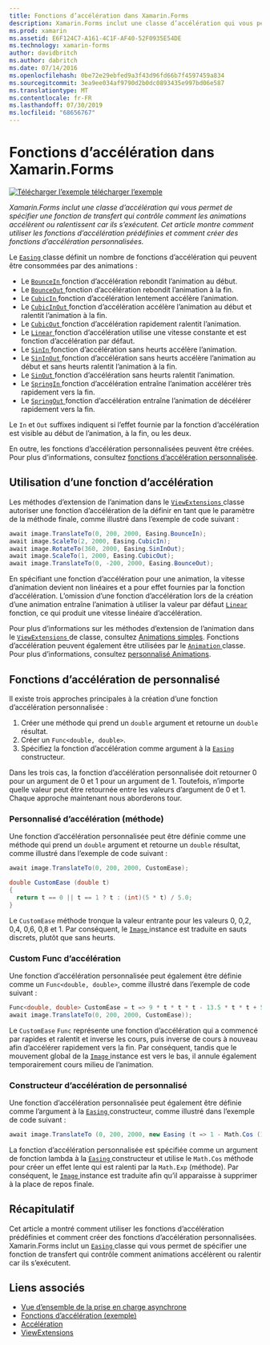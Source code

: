 ```yaml
---
title: Fonctions d’accélération dans Xamarin.Forms
description: Xamarin.Forms inclut une classe d’accélération qui vous permet de spécifier une fonction de transfert qui contrôle comment les animations accélèrent ou ralentissent car ils s’exécutent. Cet article montre comment utiliser les fonctions d’accélération prédéfinies et comment créer des fonctions d’accélération personnalisées.
ms.prod: xamarin
ms.assetid: E6F124C7-A161-4C1F-AF40-52F0935E54DE
ms.technology: xamarin-forms
author: davidbritch
ms.author: dabritch
ms.date: 07/14/2016
ms.openlocfilehash: 0be72e29ebfed9a3f43d96fd66b7f4597459a834
ms.sourcegitcommit: 3ea9ee034af9790d2b0dc0893435e997bd06e587
ms.translationtype: MT
ms.contentlocale: fr-FR
ms.lasthandoff: 07/30/2019
ms.locfileid: "68656767"
---
```

# <a name="easing-functions-in-xamarinforms"></a>Fonctions d’accélération dans Xamarin.Forms

[![Télécharger l’exemple](~/media/shared/download.png) télécharger l’exemple](https://docs.microsoft.com/samples/xamarin/xamarin-forms-samples/userinterface-animation-easing)

_Xamarin.Forms inclut une classe d’accélération qui vous permet de spécifier une fonction de transfert qui contrôle comment les animations accélèrent ou ralentissent car ils s’exécutent. Cet article montre comment utiliser les fonctions d’accélération prédéfinies et comment créer des fonctions d’accélération personnalisées._


Le [ `Easing` ](xref:Xamarin.Forms.Easing) classe définit un nombre de fonctions d’accélération qui peuvent être consommées par des animations :

- Le [ `BounceIn` ](xref:Xamarin.Forms.Easing.BounceIn) fonction d’accélération rebondit l’animation au début.
- Le [ `BounceOut` ](xref:Xamarin.Forms.Easing.BounceOut) fonction d’accélération rebondit l’animation à la fin.
- Le [ `CubicIn` ](xref:Xamarin.Forms.Easing.CubicIn) fonction d’accélération lentement accélère l’animation.
- Le [ `CubicInOut` ](xref:Xamarin.Forms.Easing.CubicInOut) fonction d’accélération accélère l’animation au début et ralentit l’animation à la fin.
- Le [ `CubicOut` ](xref:Xamarin.Forms.Easing.CubicOut) fonction d’accélération rapidement ralentit l’animation.
- Le [ `Linear` ](xref:Xamarin.Forms.Easing.Linear) fonction d’accélération utilise une vitesse constante et est fonction d’accélération par défaut.
- Le [ `SinIn` ](xref:Xamarin.Forms.Easing.SinIn) fonction d’accélération sans heurts accélère l’animation.
- Le [ `SinInOut` ](xref:Xamarin.Forms.Easing.SinInOut) fonction d’accélération sans heurts accélère l’animation au début et sans heurts ralentit l’animation à la fin.
- Le [ `SinOut` ](xref:Xamarin.Forms.Easing.SinOut) fonction d’accélération sans heurts ralentit l’animation.
- Le [ `SpringIn` ](xref:Xamarin.Forms.Easing.SpringIn) fonction d’accélération entraîne l’animation accélérer très rapidement vers la fin.
- Le [ `SpringOut` ](xref:Xamarin.Forms.Easing.SpringOut) fonction d’accélération entraîne l’animation de décélérer rapidement vers la fin.

Le `In` et `Out` suffixes indiquent si l’effet fournie par la fonction d’accélération est visible au début de l’animation, à la fin, ou les deux.

En outre, les fonctions d’accélération personnalisées peuvent être créées. Pour plus d’informations, consultez [fonctions d’accélération personnalisée](#customeasing).

## <a name="consuming-an-easing-function"></a>Utilisation d’une fonction d’accélération

Les méthodes d’extension de l’animation dans le [ `ViewExtensions` ](xref:Xamarin.Forms.ViewExtensions) classe autoriser une fonction d’accélération de la définir en tant que le paramètre de la méthode finale, comme illustré dans l’exemple de code suivant :

```csharp
await image.TranslateTo(0, 200, 2000, Easing.BounceIn);
await image.ScaleTo(2, 2000, Easing.CubicIn);
await image.RotateTo(360, 2000, Easing.SinInOut);
await image.ScaleTo(1, 2000, Easing.CubicOut);
await image.TranslateTo(0, -200, 2000, Easing.BounceOut);
```

En spécifiant une fonction d’accélération pour une animation, la vitesse d’animation devient non linéaires et a pour effet fournies par la fonction d’accélération. L’omission d’une fonction d’accélération lors de la création d’une animation entraîne l’animation à utiliser la valeur par défaut [ `Linear` ](xref:Xamarin.Forms.Easing.Linear) fonction, ce qui produit une vitesse linéaire d’accélération.

Pour plus d’informations sur les méthodes d’extension de l’animation dans le [ `ViewExtensions` ](xref:Xamarin.Forms.ViewExtensions) de classe, consultez [Animations simples](~/xamarin-forms/user-interface/animation/simple.md). Fonctions d’accélération peuvent également être utilisées par le [ `Animation` ](xref:Xamarin.Forms.Animation) classe. Pour plus d’informations, consultez [personnalisé Animations](~/xamarin-forms/user-interface/animation/custom.md).

<a name="customeasing" />

## <a name="custom-easing-functions"></a>Fonctions d’accélération de personnalisé

Il existe trois approches principales à la création d’une fonction d’accélération personnalisée :

1. Créer une méthode qui prend un `double` argument et retourne un `double` résultat.
1. Créer un `Func<double, double>`.
1. Spécifiez la fonction d’accélération comme argument à la [ `Easing` ](xref:Xamarin.Forms.Easing) constructeur.

Dans les trois cas, la fonction d’accélération personnalisée doit retourner 0 pour un argument de 0 et 1 pour un argument de 1. Toutefois, n’importe quelle valeur peut être retournée entre les valeurs d’argument de 0 et 1. Chaque approche maintenant nous aborderons tour.

### <a name="custom-easing-method"></a>Personnalisé d’accélération (méthode)

Une fonction d’accélération personnalisée peut être définie comme une méthode qui prend un `double` argument et retourne un `double` résultat, comme illustré dans l’exemple de code suivant :

```csharp
await image.TranslateTo(0, 200, 2000, CustomEase);

double CustomEase (double t)
{
  return t == 0 || t == 1 ? t : (int)(5 * t) / 5.0;
}
```

Le `CustomEase` méthode tronque la valeur entrante pour les valeurs 0, 0,2, 0,4, 0,6, 0,8 et 1. Par conséquent, le [ `Image` ](xref:Xamarin.Forms.Image) instance est traduite en sauts discrets, plutôt que sans heurts.

### <a name="custom-easing-func"></a>Custom Func d’accélération

Une fonction d’accélération personnalisée peut également être définie comme un `Func<double, double>`, comme illustré dans l’exemple de code suivant :

```csharp
Func<double, double> CustomEase = t => 9 * t * t * t - 13.5 * t * t + 5.5 * t;
await image.TranslateTo(0, 200, 2000, CustomEase));
```

Le `CustomEase` `Func` représente une fonction d’accélération qui a commencé par rapides et ralentit et inverse les cours, puis inverse de cours à nouveau afin d’accélérer rapidement vers la fin. Par conséquent, tandis que le mouvement global de la [ `Image` ](xref:Xamarin.Forms.Image) instance est vers le bas, il annule également temporairement cours milieu de l’animation.

### <a name="custom-easing-constructor"></a>Constructeur d’accélération de personnalisé

Une fonction d’accélération personnalisée peut également être définie comme l’argument à la [ `Easing` ](xref:Xamarin.Forms.Easing) constructeur, comme illustré dans l’exemple de code suivant :

```csharp
await image.TranslateTo (0, 200, 2000, new Easing (t => 1 - Math.Cos (10 * Math.PI * t) * Math.Exp (-5 * t)));
```

La fonction d’accélération personnalisée est spécifiée comme un argument de fonction lambda à la [ `Easing` ](xref:Xamarin.Forms.Easing) constructeur et utilise le `Math.Cos` méthode pour créer un effet lente qui est ralenti par la `Math.Exp` (méthode). Par conséquent, le [ `Image` ](xref:Xamarin.Forms.Image) instance est traduite afin qu’il apparaisse à supprimer à la place de repos finale.

## <a name="summary"></a>Récapitulatif

Cet article a montré comment utiliser les fonctions d’accélération prédéfinies et comment créer des fonctions d’accélération personnalisées. Xamarin.Forms inclut un [ `Easing` ](xref:Xamarin.Forms.Easing) classe qui vous permet de spécifier une fonction de transfert qui contrôle comment animations accélèrent ou ralentir car ils s’exécutent.



## <a name="related-links"></a>Liens associés

- [Vue d’ensemble de la prise en charge asynchrone](~/cross-platform/platform/async.md)
- [Fonctions d’accélération (exemple)](https://docs.microsoft.com/samples/xamarin/xamarin-forms-samples/userinterface-animation-easing)
- [Accélération](xref:Xamarin.Forms.Easing)
- [ViewExtensions](xref:Xamarin.Forms.ViewExtensions)

